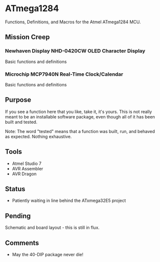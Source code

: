 # ATmega1284
Functions, Definitions, and Macros for the Atmel ATmega1284 MCU.
## Mission Creep
### Newhaven Display NHD-0420CW OLED Character Display
Basic functions and definitions
### Microchip MCP7940N Real-Time Clock/Calendar
Basic functions and definitions
## Purpose
If you see a function here that you like, take it, it's yours. This is not really meant to be an installable software package, even though all of it has been built and tested.

Note: The word "tested" means that a function was built, run, and behaved as expected. Nothing exhaustive.
## Tools
- Atmel Studio 7
- AVR Assembler
- AVR Dragon
## Status
- Patiently waiting in line behind the ATxmega32E5 project
## Pending
Schematic and board layout - this is still in flux.
## Comments
- May the 40-DIP package never die!
